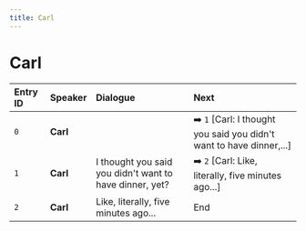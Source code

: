 ```yaml
---
title: Carl
---
```


# Carl


| Entry ID | Speaker | Dialogue | Next |
| :------- | :------ | :------- | :------------ |
| `0` | **Carl** |  | ➡️ `1` \[Carl: I thought you said you didn't want to have dinner,\.\.\.\] |
| `1` | **Carl** | I thought you said you didn't want to have dinner, yet? | ➡️ `2` \[Carl: Like, literally, five minutes ago\.\.\.\] |
| `2` | **Carl** | Like, literally, five minutes ago\.\.\. | End |

